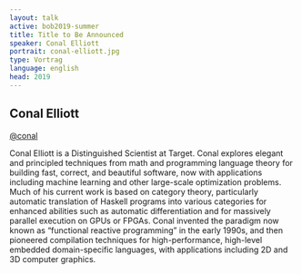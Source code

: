 ```yaml
---
layout: talk
active: bob2019-summer
title: Title to Be Announced
speaker: Conal Elliott
portrait: conal-elliott.jpg
type: Vortrag
language: english
head: 2019
---
```


## Conal Elliott

[@conal](http://twitter.com/#!/conal)

Conal Elliott is a Distinguished Scientist at Target.  Conal explores
elegant and principled techniques from math and programming language
theory for building fast, correct, and beautiful software, now with
applications including machine learning and other large-scale
optimization problems. Much of his current work is based on category
theory, particularly automatic translation of Haskell programs into
various categories for enhanced abilities such as automatic
differentiation and for massively parallel execution on GPUs or FPGAs.
Conal invented the paradigm now known as “functional reactive
programming” in the early 1990s, and then pioneered compilation
techniques for high-performance, high-level embedded domain-specific
languages, with applications including 2D and 3D computer graphics.
